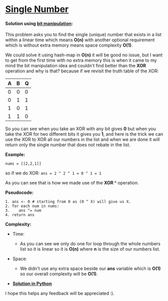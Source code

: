 # [Single Number](https://leetcode.com/explore/challenge/card/30-day-leetcoding-challenge/528/week-1/3283/)

#### Solution using [bit manipulation](https://www.interviewbit.com/courses/programming/topics/bit-manipulation/):

This problem asks you to find the single (unique) number that exists in a list within a linear time which means **O(n)** with another optional requirement which is without extra memory means space complexity **O(1)**.

We could solve it using hash-map in **O(n)** it will be good no issue, but I want to get from the first time with no extra memory this is when it came to my mind the bit manipulation idea and couldn't find better than the **XOR** operation and why is that? because if we revisit the truth table of the XOR:

| A  | B  | Q  |
| -- | -- | -- |
| 0  | 0  | 0  |
| 0  | 1  | 1  |
| 1  | 0  | 1  |
| 1  | 1  | 0  |

So you can see when you take an XOR with any bit gives **0** but when you take the XOR for two different bits it gives you **1**, and here is the trick we can use the XOR to XOR all our numbers in the list and when we are done it will return only the single number that does not rebate in the list.

**Example:**

`nums = [[2,2,1]]`

so if we do XOR:
`ans = 2 ^ 2 ^ 1 = 0 ^ 1 = 1`

As you can see that is how we made use of the **XOR ^** operation.


**Pseudocode:**
```
1. ans <- 0 # starting from 0 as (0 ^ X) will give us X.
2. for each num in nums:
3.    ans ^= num
4. return ans
```

**Complexity:**

* Time:
  * As you can see we only do one for loop through the whole numbers list so it is linear so it is **O(n)** where **n** is the size of our numbers list.

* Space:
  * We didn't use any extra space beside our **ans** variable which is **O(1)** so our overall complexity will be **O(1)**.


* **[Solution in Python](Solution.py)**

I hope this helps any feedback will be appreciated :).
